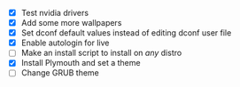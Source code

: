- [x] Test nvidia drivers
- [x] Add some more wallpapers
- [x] Set dconf default values instead of editing dconf user file
- [x] Enable autologin for live
- [ ] Make an install script to install on *any* distro
- [x] Install Plymouth and set a theme
- [ ] Change GRUB theme
